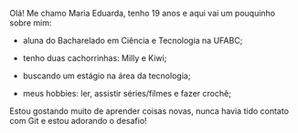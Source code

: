 Olá! Me chamo Maria Eduarda, tenho 19 anos e aqui vai um pouquinho sobre mim:

- aluna do Bacharelado em Ciência e Tecnologia na UFABC;

- tenho duas cachorrinhas: Milly e Kiwi;

- buscando um estágio na área da tecnologia;

- meus hobbies: ler, assistir séries/filmes e fazer crochê;

Estou gostando muito de aprender coisas novas, nunca havia tido contato com Git e estou adorando o desafio!